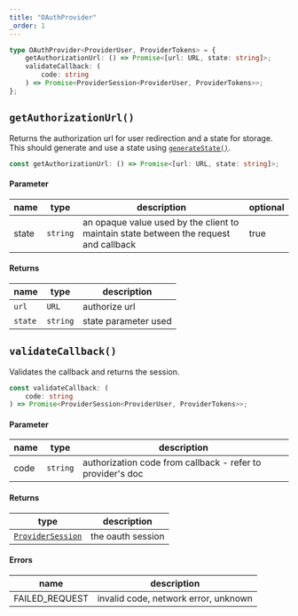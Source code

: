 ```yaml
---
title: "OAuthProvider"
_order: 1
---
```


```ts
type OAuthProvider<ProviderUser, ProviderTokens> = {
	getAuthorizationUrl: () => Promise<[url: URL, state: string]>;
	validateCallback: (
		code: string
	) => Promise<ProviderSession<ProviderUser, ProviderTokens>>;
};
```

## `getAuthorizationUrl()`

Returns the authorization url for user redirection and a state for storage. This should generate and use a state using [`generateState()`](/reference/oauth/lucia-auth-oauth#generatestate).

```ts
const getAuthorizationUrl: () => Promise<[url: URL, state: string]>;
```

#### Parameter

| name  | type     | description                                                                           | optional |
| ----- | -------- | ------------------------------------------------------------------------------------- | -------- |
| state | `string` | an opaque value used by the client to maintain state between the request and callback | true     |

#### Returns

| name    | type     | description          |
| ------- | -------- | -------------------- |
| `url`   | `URL`    | authorize url        |
| `state` | `string` | state parameter used |

## `validateCallback()`

Validates the callback and returns the session.

```ts
const validateCallback: (
	code: string
) => Promise<ProviderSession<ProviderUser, ProviderTokens>>;
```

#### Parameter

| name | type     | description                                                |
| ---- | -------- | ---------------------------------------------------------- |
| code | `string` | authorization code from callback - refer to provider's doc |

#### Returns

| type                                                  | description       |
| ----------------------------------------------------- | ----------------- |
| [`ProviderSession`](/reference/oauth/providersession) | the oauth session |

#### Errors

| name           | description                          |
| -------------- | ------------------------------------ |
| FAILED_REQUEST | invalid code, network error, unknown |
